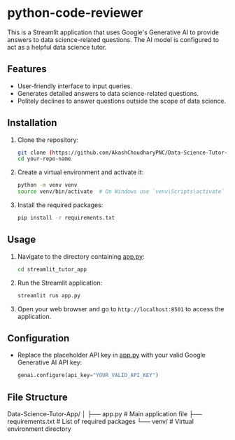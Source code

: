 # python-code-reviewer

This is a Streamlit application that uses Google's Generative AI to provide answers to data science-related questions. The AI model is configured to act as a helpful data science tutor.

## Features

- User-friendly interface to input queries.
- Generates detailed answers to data science-related questions.
- Politely declines to answer questions outside the scope of data science.

## Installation

1. Clone the repository:
    ```sh
    git clone (https://github.com/AkashChoudharyPNC/Data-Science-Tutor-App-.git)
    cd your-repo-name
    ```

2. Create a virtual environment and activate it:
    ```sh
    python -m venv venv
    source venv/bin/activate  # On Windows use `venv\Scripts\activate`
    ```

3. Install the required packages:
    ```sh
    pip install -r requirements.txt
    ```

## Usage

1. Navigate to the directory containing [app.py](http://_vscodecontentref_/0):
    ```sh
    cd streamlit_tutor_app
    ```

2. Run the Streamlit application:
    ```sh
    streamlit run app.py
    ```

3. Open your web browser and go to `http://localhost:8501` to access the application.

## Configuration

- Replace the placeholder API key in [app.py](http://_vscodecontentref_/1) with your valid Google Generative AI API key:
    ```python
    genai.configure(api_key="YOUR_VALID_API_KEY")
    ```

## File Structure

Data-Science-Tutor-App/ │ ├── app.py # Main application file
                        ├── requirements.txt # List of required packages 
                        └── venv/ # Virtual environment directory
